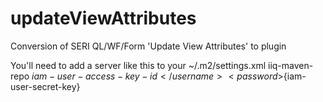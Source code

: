 # updateViewAttributes
Conversion of SERI QL/WF/Form 'Update View Attributes' to plugin

You'll need to add a server like this to your ~/.m2/settings.xml
<servers>
	  <server>
		<id>iiq-maven-repo</id>
		<username>${iam-user-access-key-id}</username>
		<password>${iam-user-secret-key}</password>
	  </server>
  </servers>
  